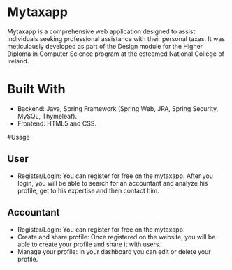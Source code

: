 # Mytaxapp
Mytaxapp is a comprehensive web application designed to assist individuals seeking professional assistance with their personal taxes. It was meticulously developed as part of the Design module for the Higher Diploma in Computer Science program at the esteemed National College of Ireland.

# Built With
- Backend: Java, Spring Framework (Spring Web, JPA, Spring Security, MySQL, Thymeleaf).
- Frontend: HTML5 and CSS.

#Usage
## User
- Register/Login: You can register for free on the mytaxapp. After you login, you will be able to search for an accountant and analyze his profile, get to his expertise and then contact him.

## Accountant
- Register/Login: You can register for free on the mytaxapp.
- Create and share profile: Once registered on the website, you will be able to create your profile and share it with users.
- Manage your profile: In your dashboard you can edit or delete your profile.
